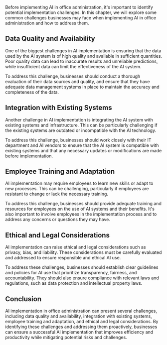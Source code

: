 
Before implementing AI in office administration, it's important to identify potential implementation challenges. In this chapter, we will explore some common challenges businesses may face when implementing AI in office administration and how to address them.

Data Quality and Availability
-----------------------------

One of the biggest challenges in AI implementation is ensuring that the data used by the AI system is of high quality and available in sufficient quantities. Poor quality data can lead to inaccurate results and unreliable predictions, while insufficient data can limit the effectiveness of the AI system.

To address this challenge, businesses should conduct a thorough evaluation of their data sources and quality, and ensure that they have adequate data management systems in place to maintain the accuracy and completeness of the data.

Integration with Existing Systems
---------------------------------

Another challenge in AI implementation is integrating the AI system with existing systems and infrastructure. This can be particularly challenging if the existing systems are outdated or incompatible with the AI technology.

To address this challenge, businesses should work closely with their IT department and AI vendors to ensure that the AI system is compatible with existing systems and that any necessary updates or modifications are made before implementation.

Employee Training and Adaptation
--------------------------------

AI implementation may require employees to learn new skills or adapt to new processes. This can be challenging, particularly if employees are resistant to change or lack the necessary training.

To address this challenge, businesses should provide adequate training and resources for employees on the use of AI systems and their benefits. It's also important to involve employees in the implementation process and to address any concerns or questions they may have.

Ethical and Legal Considerations
--------------------------------

AI implementation can raise ethical and legal considerations such as privacy, bias, and liability. These considerations must be carefully evaluated and addressed to ensure responsible and ethical AI use.

To address these challenges, businesses should establish clear guidelines and policies for AI use that prioritize transparency, fairness, and accountability. They should also ensure compliance with relevant laws and regulations, such as data protection and intellectual property laws.

Conclusion
----------

AI implementation in office administration can present several challenges, including data quality and availability, integration with existing systems, employee training and adaptation, and ethical and legal considerations. By identifying these challenges and addressing them proactively, businesses can ensure a successful AI implementation that improves efficiency and productivity while mitigating potential risks and challenges.
